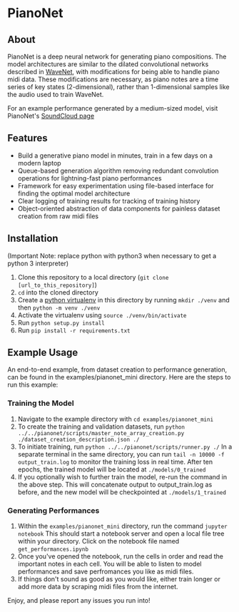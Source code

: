 # PianoNet
## About
PianoNet is a deep neural network for generating piano compositions. The model architectures are similar to the dilated convolutional networks described in [WaveNet](https://arxiv.org/abs/1609.03499), with modifications for being able to handle piano midi data. These modifications are necessary, as piano notes are a time series of key states (2-dimensional), rather than 1-dimensional samples like the audio used to train WaveNet.

For an example performance generated by a medium-sized model, visit PianoNet's [SoundCloud page](https://soundcloud.com/tom-angsten)

## Features
* Build a generative piano model in minutes, train in a few days on a modern laptop
* Queue-based generation algorithm removing redundant convolution operations for lightning-fast piano performances
* Framework for easy experimentation using file-based interface for finding the optimal model architecture
* Clear logging of training results for tracking of training history
* Object-oriented abstraction of data components for painless dataset creation from raw midi files

## Installation
(Important Note: replace python with python3 when necessary to get a python 3 interpreter)

1. Clone this repository to a local directory (`git clone [url_to_this_repository]`)
2. `cd` into the cloned directory
3. Create a [python virtualenv](https://docs.python.org/3/library/venv.html) in this directory by running `mkdir ./venv` and then `python -m venv ./venv`
4. Activate the virtualenv using `source ./venv/bin/activate`
5. Run `python setup.py install`
6. Run `pip install -r requirements.txt`

## Example Usage

An end-to-end example, from dataset creation to performance generation, can be found in the examples/pianonet_mini directory. Here are the steps to run this example:

### Training the Model

1. Navigate to the example directory with `cd examples/pianonet_mini`
2. To create the training and validation datasets, run `python ../../pianonet/scripts/master_note_array_creation.py ./dataset_creation_description.json ./`
3. To initiate training, run `python ../../pianonet/scripts/runner.py ./` In a separate terminal in the same directory, you can run `tail -n 10000 -f output_train.log` to monitor the training loss in real time. After ten epochs, the trained model will be located at `./models/0_trained`
4. If you optionally wish to further train the model, re-run the command in the above step. This will concatenate output to output_train.log as before, and the new model will be checkpointed at `./models/1_trained`

### Generating Performances

1. Within the `examples/pianonet_mini` directory, run the command `jupyter notebook` This should start a notebook server and open a local file tree within your directory. Click on the notebook file named `get_performances.ipynb`
2. Once you've opened the notebook, run the cells in order and read the important notes in each cell. You will be able to listen to model performances and save perfromances you like as midi files.
3. If things don't sound as good as you would like, either train longer or add more data by scraping midi files from the internet. 

Enjoy, and please report any issues you run into!
